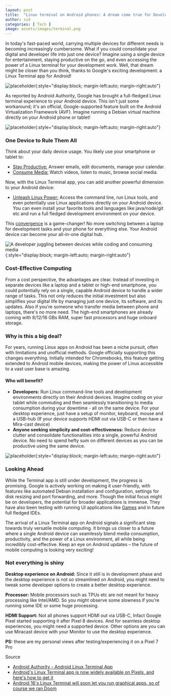 ```yaml
---
layout: post
title:  "Linux terminal on Android phones: A dream come true for Developers and Parents"
author: sid
categories: [ Tech ]
image: assets/images/terminal.png
---
```

In today's fast-paced world, carrying multiple devices for different needs is becoming increasingly cumbersome. What if you could consolidate your digital and developer life into just one device? Imagine using a single device for entertainment, staying productive on the go, and even accessing the power of a Linux terminal for your development work. Well, that dream might be closer than you think, thanks to Google's exciting development: a Linux Terminal app for Android!

![placeholder](/assets/images/terminal-frustrated-guy.jpeg){:style="display:block; margin-left:auto; margin-right:auto"}

As reported by Android Authority, Google has brought a full-fledged Linux terminal experience to your Android device. This isn't just some workaround; it's an official, Google-supported feature built on the Android Virtualization Framework (AVF). Imagine running a Debian virtual machine directly on your Android phone or tablet!

![placeholder](/assets/images/linux-terminal.png){:style="display:block; margin-left:auto; margin-right:auto"}

### One Device to Rule Them All
Think about your daily device usage. You likely use your smartphone or tablet to:

* <u>Stay Productive:</u> Answer emails, edit documents, manage your calendar.
* <u>Consume Media:</u> Watch videos, listen to music, browse social media.

Now, with the Linux Terminal app, you can add another powerful dimension to your Android device:

* <u>Unleash Linux Power:</u> Access the command line, run Linux tools, and even potentially use Linux applications directly on your Android device. You can even install your favorite tools and languages like java/node/git etc and run a full fledged development environment on your device. 

This [convergence](https://en.wikipedia.org/wiki/Ubuntu_Touch#:~:text=original%20goal%20of-,convergence,-was%20intended%20to) is a game-changer! No more switching between a laptop for development tasks and your phone for everything else. Your Android device can become your all-in-one digital hub.

![A developer juggling between devices while coding and consuming media](/assets/images/terminal-dev.png){:style="display:block; margin-left:auto; margin-right:auto"}

### Cost-Effective Computing
From a cost perspective, the advantages are clear. Instead of investing in separate devices like a laptop and a tablet or high-end smartphone, you could potentially rely on a single, capable Android device to handle a wider range of tasks. This not only reduces the initial investment but also simplifies your digital life by managing just one device, its software, and its updates. Also if you're someone who transfer media between phone and laptops, there's no more need. The high-end smartphones are already coming with 8/12/16 GBs RAM, super fast processors and huge onboard storage. 

### Why is this a big deal?
For years, running Linux apps on Android has been a niche pursuit, often with limitations and unofficial methods. Google officially supporting this changes everything. Initially intended for Chromebooks, this feature getting extended to Android mobile devices, making the power of Linux accessible to a vast user base is amazing.

#### Who will benefit?

* **Developers:** Run Linux command-line tools and development environments directly on their Android devices. Imagine coding on your tablet while commuting and then seamlessly transitioning to media consumption during your downtime - all on the same device. For your desktop experience, just have a setup of monitor, keyboard, mouse and a USB-hub (If your device supports HDMI out via USB-C or then have a Mira-cast device)
* **Anyone seeking simplicity and cost-effectiveness:** Reduce device clutter and consolidate functionalities into a single, powerful Android device. No need to spend hefty sum on different devices as you can be productive using the same device.

![placeholder](/assets/images/convergence.jpeg){:style="display:block; margin-left:auto; margin-right:auto"}

### Looking Ahead
While the Terminal app is still under development, the progress is promising. Google is actively working on making it user-friendly, with features like automated Debian installation and configuration, settings for disk resizing and port forwarding, and more. Though the initial focus might be on developers, the potential for broader applications is immense. They have also been testing with running UI applications like [Games](https://www.androidauthority.com/android-16-linux-terminal-doom-3521804/) and in future full fledged IDEs. 

The arrival of a Linux Terminal app on Android signals a significant step towards truly versatile mobile computing. It brings us closer to a future where a single Android device can seamlessly blend media consumption, productivity, and the power of a Linux environment, all while being incredibly cost-effective. Keep an eye on Android updates – the future of mobile computing is looking very exciting!

### Not everything is shiny
**Desktop experience on Android:** Since it still is in development phase and the desktop experience is not so streamlined on Android, you might need to tweak some developer options to create a better desktop experience.

**Processor:** Mobile processors such as TPUs etc are not meant for heavy processing like Intel/AMD. So you might observe some slowness if you're running some IDE or some huge processing.

**HDMI Support:** Not all phones support HDMI out via USB-C, Infact Google Pixel started supporting it after Pixel 8 devices. And for seamless desktop experiences, you might need a supported device. Other options are you can use Miracast device with your Monitor to use the desktop experience.

**PS:** these are my personal views after testing/experiencing it on a Pixel 7 Pro

Source
* [Android Authority - Android Linux Terminal App](https://www.androidauthority.com/android-linux-terminal-app-3489887/)
* [Android's Linux Terminal app is now widely available on Pixels, and here's how to get it](https://www.androidauthority.com/android-linux-terminal-app-available-3532999/)
* [Android 16's Linux Terminal will soon let you run graphical apps, so of course we ran Doom](https://www.androidauthority.com/android-16-linux-terminal-doom-3521804/)